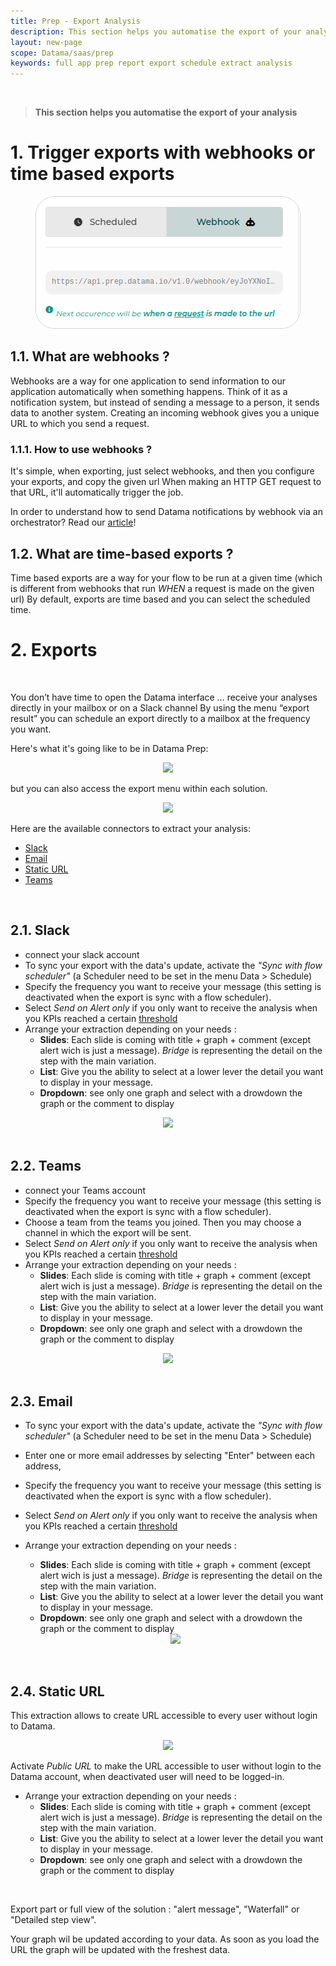 ```yaml
---
title: Prep - Export Analysis
description: This section helps you automatise the export of your analysis
layout: new-page 
scope: Datama/saas/prep
keywords: full app prep report export schedule extract analysis
---
```

<br>

> **This section helps you automatise the export of your analysis**

# 1. Trigger exports with webhooks or time based exports
<center><img style="border:1px solid lightgray; border-radius:30px;" src="./images/webhooks_time.png"/></center>


## 1.1. What are webhooks ?
Webhooks are a way for one application to send information to our application automatically when something happens.
Think of it as a notification system, but instead of sending a message to a person, it sends data to another system.
Creating an incoming webhook gives you a unique URL to which you send a request.

### 1.1.1. How to use webhooks ?
It's simple, when exporting, just select webhooks, and then you configure your exports, and copy the given url
When making an HTTP GET request to that URL, it'll automatically trigger the job.

In order to understand how to send Datama notifications by webhook via an orchestrator? Read our [article](https://datama.io/how-to-send-datama-notifications-by-webhook-via-an-orchestrator-ga4-bq-gcp-example/)!

## 1.2. What are time-based exports ?

Time based exports are a way for your flow to be run at a given time (which is different from webhooks that run _WHEN_ a
request is made on the given url)
By default, exports are time based and you can select the scheduled time.
<br>

# 2. Exports
<br>

You don’t have time to open the Datama interface … receive your analyses directly in your mailbox or on a Slack channel
By using the menu “export result” you can schedule an export directly to a mailbox at the frequency you want.

Here's what it's going like to be in Datama Prep:

<center><img src="{{site.url}}/{{site.baseurl}}/core_app/new/prep/interface/images/prep_export.png"/></center>

but you can also access the export menu within each solution.
<center><img src="{{site.url}}/{{site.baseurl}}/core_app/new/prep/interface/images/prep_exportToggle.png"/></center>


Here are the available connectors to extract your analysis:
- [Slack](#21-slack)
- [Email](#23-email)
- [Static URL](#24-static-url)
- [Teams](#23-email)

<br>

## 2.1. Slack

- connect your slack account
- To sync your export with the data's update, activate the <i>"Sync with flow scheduler"</i> (a Scheduler need to be set in the menu Data > Schedule)
- Specify the frequency you want to receive your message (this setting is deactivated when the export is sync with a flow scheduler).
- Select <i>Send on Alert only</i> if you only want to receive the analysis when you KPIs reached a certain [threshold]({{site.url}}/{{site.baseurl}}/core_app/new/prep/interface/threshold.html")
- Arrange your extraction depending on your needs :
    - **Slides**: Each slide is coming with title + graph + comment (except alert wich is just a message). <i>Bridge</i> is representing the detail on the step with the main variation.
    - **List**: Give you the ability to select at a lower lever the detail you want to display in your message.
    - **Dropdown**: see only one graph and select with a drowdown the graph or the comment to display


<center><img src="{{site.url}}/{{site.baseurl}}/core_app/new/prep/interface/images/prep_exportSlack.jpg"/></center>


<br>

## 2.2. Teams

- connect your Teams account
- Specify the frequency you want to receive your message (this setting is deactivated when the export is sync with a flow scheduler).
- Choose a team from the teams you joined. Then you may choose a channel in which the export will be sent.
- Select <i>Send on Alert only</i> if you only want to receive the analysis when you KPIs reached a certain [threshold]({{site.url}}/{{site.baseurl}}/core_app/new/prep/interface/threshold.html")
- Arrange your extraction depending on your needs :
    - **Slides**: Each slide is coming with title + graph + comment (except alert wich is just a message). <i>Bridge</i> is representing the detail on the step with the main variation.
    - **List**: Give you the ability to select at a lower lever the detail you want to display in your message.
    - **Dropdown**: see only one graph and select with a drowdown the graph or the comment to display

<center><img src="{{site.url}}/{{site.baseurl}}/core_app/new/prep/interface/images/prep_exportTeams.jpg"/></center>

<br>

## 2.3. Email

- To sync your export with the data's update, activate the <i>"Sync with flow scheduler"</i> (a Scheduler need to be set in the menu Data > Schedule)
- Enter one or more email addresses by selecting "Enter" between each address,
- Specify the frequency you want to receive your message (this setting is deactivated when the export is sync with a flow scheduler).
- Select <i>Send on Alert only</i> if you only want to receive the analysis when you KPIs reached a certain [threshold]({{site.url}}/{{site.baseurl}}/core_app/new/prep/interface/threshold.html")
- Arrange your extraction depending on your needs :
    - **Slides**: Each slide is coming with title + graph + comment (except alert wich is just a message). <i>Bridge</i> is representing the detail on the step with the main variation.
    - **List**: Give you the ability to select at a lower lever the detail you want to display in your message.
    - **Dropdown**: see only one graph and select with a drowdown the graph or the comment to display

    <center><img src="{{site.url}}/{{site.baseurl}}/core_app/new/prep/interface/images/prep_exportEmail.png"/></center>

<br>

## 2.4. Static URL

This extraction allows to create URL accessible to every user without login to Datama.

<center><img src="{{site.url}}/{{site.baseurl}}/core_app/new/prep/interface/images/export_URLCreateNew.png"/></center>

Activate <i>Public URL</i> to make the URL accessible to user without login to the Datama account, when deactivated user will need to be logged-in.

- Arrange your extraction depending on your needs :
    - **Slides**: Each slide is coming with title + graph + comment (except alert wich is just a message). <i>Bridge</i> is representing the detail on the step with the main variation.
    - **List**: Give you the ability to select at a lower lever the detail you want to display in your message.
    - **Dropdown**: see only one graph and select with a drowdown the graph or the comment to display

<br>

Export part or full view of the solution : "alert message", "Waterfall" or "Detailed step view".

Your graph wil be updated according to your data. As soon as you load the URL the graph will be updated with the freshest data.

<br>
